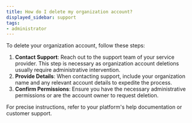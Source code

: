 ```yaml
---
title: How do I delete my organization account?
displayed_sidebar: support
tags:
- administrator
---
```

To delete your organization account, follow these steps:

1. **Contact Support**: Reach out to the support team of your service provider. This step is necessary as organization account deletions usually require administrative intervention.
2. **Provide Details**: When contacting support, include your organization name and any relevant account details to expedite the process.
3. **Confirm Permissions**: Ensure you have the necessary administrative permissions or are the account owner to request deletion.

For precise instructions, refer to your platform's help documentation or customer support. 


    